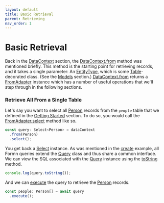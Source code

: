 ```yaml
---
layout: default
title: Basic Retrieval
parent: Retrieving
nav_order: 1
---
```


# Basic Retrieval

Back in the [DataContext](../datacontext/) section, the
[DataContext.from](../../api-doc/latest/classes/datacontext.html#from) method
was mentioned briefly.  This method is the starting point for retrieving
records, and it takes a single parameter: An
[EntityType](../../api-doc/latest/globals.html#entitytype), which is some
[Table](../../api-doc/latest/globals.html#table)-decorated class.  (See the
[Models](../models) section.)
[DataContext.from](../../api-doc/latest/classes/datacontext.html#from) returns
a [FromAdapter](../../api-doc/latest/classes/fromadapter.html) instance which
has a number of useful operations that we'll step through in the following
sections.

### Retrieve All From a Single Table

Let's say you want to select all
[Person](https://github.com/benbotto/formn-example/blob/1.3.0/src/entity/person.entity.ts)
records from the `people` table that we defined in the [Getting
Started](../getting-started/tutorial-database-setup.html) section.  To do so,
you would call the
[FromAdapter.select](../../api-doc/latest/classes/fromadapter.html#select)
method like so.

```typescript
const query: Select<Person> = dataContext
  .from(Person)
  .select();
```

You get back a [Select](../../api-doc/latest/classes/select.html) instance.  As
was mentioned in the [create](../creating/insert-a-record.html) example, all
Formn queries extend the [Query](../../api-doc/latest/classes/query.html) class
and thus share a common interface.  We can view the SQL associated with the
[Query](../../api-doc/latest/classes/query.html) instance using the
[toString](../../api-doc/latest/classes/query.html#tostring) method.

```typescript
console.log(query.toString());
```

And we can [execute](../../api-doc/latest/classes/query.html#execute) the query
to retrieve the
[Person](https://github.com/benbotto/formn-example/blob/1.3.0/src/entity/person.entity.ts)
records.

```typescript
const people: Person[] = await query
  .execute();
```

